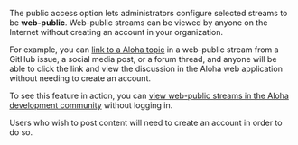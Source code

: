 The public access option lets administrators configure selected streams to be
**web-public**. Web-public streams can be viewed by anyone on the Internet
without creating an account in your organization.

For example, you can [link to a Aloha
topic](/help/link-to-a-message-or-conversation) in a web-public stream
from a GitHub issue, a social media post, or a forum thread, and
anyone will be able to click the link and view the discussion in the
Aloha web application without needing to create an account.

To see this feature in action, you can [view web-public streams in the Aloha
development community](https://chat.zulip.org/) without logging in.

Users who wish to post content will need to create an account in order
to do so.
